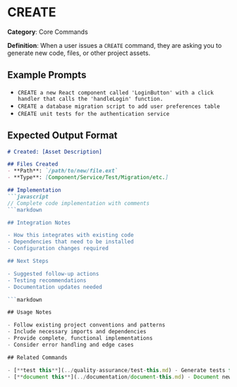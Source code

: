 # CREATE

**Category**: Core Commands

**Definition**: When a user issues a `CREATE` command, they are asking you to generate new code, files, or other project assets.

## Example Prompts

- `CREATE a new React component called 'LoginButton' with a click handler that calls the 'handleLogin' function.`
- `CREATE a database migration script to add user preferences table`
- `CREATE unit tests for the authentication service`

## Expected Output Format

```markdown
# Created: [Asset Description]

## Files Created
- **Path**: `/path/to/new/file.ext`
- **Type**: [Component/Service/Test/Migration/etc.]

## Implementation
```javascript
// Complete code implementation with comments
```markdown

## Integration Notes

- How this integrates with existing code
- Dependencies that need to be installed
- Configuration changes required

## Next Steps

- Suggested follow-up actions
- Testing recommendations
- Documentation updates needed

```markdown

## Usage Notes

- Follow existing project conventions and patterns
- Include necessary imports and dependencies
- Provide complete, functional implementations
- Consider error handling and edge cases

## Related Commands

- [**test this**](../quality-assurance/test-this.md) - Generate tests for created code
- [**document this**](../documentation/document-this.md) - Document newly created components
